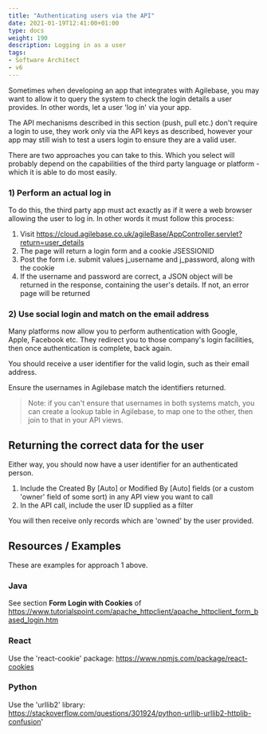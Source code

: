 ```yaml
---
title: "Authenticating users via the API"
date: 2021-01-19T12:41:00+01:00
type: docs
weight: 190
description: Logging in as a user
tags:
- Software Architect
- v6
---
```

Sometimes when developing an app that integrates with Agilebase, you may want to allow it to query the system to check the login details a user provides. In other words, let a user 'log in' via your app.

The API mechanisms described in this section (push, pull etc.) don't require a login to use, they work only via the API keys as described, however your app may still wish to test a users login to ensure they are a valid user.

There are two approaches you can take to this. Which you select will probably depend on the capabilities of the third party language or platform - which it is able to do most easily.

### 1) Perform an actual log in

To do this, the third party app must act exactly as if it were a web browser allowing the user to log in. In other words it must follow this process:

1) Visit https://cloud.agilebase.co.uk/agileBase/AppController.servlet?return=user_details
2) The page will return a login form and a cookie JSESSIONID
3) Post the form i.e. submit values j_username and j_password, along with the cookie
4) If the username and password are correct, a JSON object will be returned in the response, containing the user's details. If not, an error page will be returned

### 2) Use social login and match on the email address

Many platforms now allow you to perform authentication with Google, Apple, Facebook etc. They redirect you to those company's login facilities, then once authentication is complete, back again.

You should receive a user identifier for the valid login, such as their email address.

Ensure the usernames in Agilebase match the identifiers returned.

> Note: if you can't ensure that usernames in both systems match, you can create a lookup table in Agilebase, to map one to the other, then join to that in your API views.

## Returning the correct data for the user

Either way, you should now have a user identifier for an authenticated person.

1) Include the Created By [Auto] or Modified By [Auto] fields (or a custom 'owner' field of some sort) in any API view you want to call
2) In the API call, include the user ID supplied as a filter

You will then receive only records which are 'owned' by the user provided.

## Resources / Examples

These are examples for approach 1 above.

### Java
See section **Form Login with Cookies** of https://www.tutorialspoint.com/apache_httpclient/apache_httpclient_form_based_login.htm

### React
Use the 'react-cookie' package: https://www.npmjs.com/package/react-cookies

### Python
Use the 'urllib2' library: https://stackoverflow.com/questions/301924/python-urllib-urllib2-httplib-confusion'




